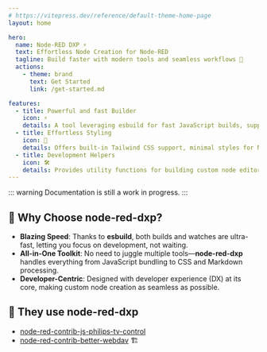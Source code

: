 ```yaml
---
# https://vitepress.dev/reference/default-theme-home-page
layout: home

hero:
  name: Node-RED DXP ⚡
  text: Effortless Node Creation for Node-RED
  tagline: Build faster with modern tools and seamless workflows 🚀
  actions:
    - theme: brand
      text: Get Started
      link: /get-started.md

features:
  - title: Powerful and fast Builder
    icon: ⚡
    details: A tool leveraging esbuild for fast JavaScript builds, supporting SCSS for modern UIs, and auto-converting Markdown documentation into Node-RED-compatible HTML.
  - title: Effortless Styling
    icon: 🎨
    details: Offers built-in Tailwind CSS support, minimal styles for Node-RED, and fully customizable SCSS for editor components.
  - title: Development Helpers
    icon: 🛠️
    details: Provides utility functions for building custom node editors and hassle-free configuration for common Node-RED workflows.
---
```


::: warning
Documentation is still a work in progress.
:::

## 🚀 Why Choose node-red-dxp?

- **Blazing Speed**: Thanks to **esbuild**, both builds and watches are ultra-fast, letting you focus on development, not waiting.
- **All-in-One Toolkit**: No need to juggle multiple tools—**node-red-dxp** handles everything from JavaScript bundling to CSS and Markdown processing.
- **Developer-Centric**: Designed with developer experience (DX) at its core, making custom node creation as seamless as possible.

## 💪 They use node-red-dxp

- [node-red-contrib-js-philips-tv-control](https://www.npmjs.com/package/@keload/node-red-contrib-js-philips-tv-control)
- [node-red-contrib-better-webdav](https://www.npmjs.com/package/@keload/node-red-contrib-better-webdav) 🏗️
